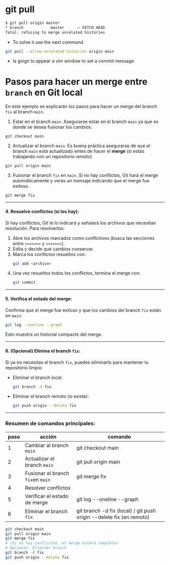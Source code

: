 # git pull

```bash
$ git pull origin master
* branch            master     -> FETCH_HEAD
fatal: refusing to merge unrelated histories
```

* To solve it use the next command
```bash
git pull --allow-unrelated-histories origin main
```
* Is goign to appear a vim window to set a commit message


# Pasos para hacer un merge entre `branch` en Git local
En este ejemplo se explicarán los pasos para hacer un merge del branch `fix` al branch `main`.

1. Estar en el branch `main`. Asegurarse estar en el branch `main` ya que es donde se desea fusionar los cambios.

```
git checkout main
```

2. Actualizar el branch `main`. Es buena práctica asegurarse de que el branch `main` está actualizado entes de hacer el **merge** (si estás trabajando con un repositorio remoto)

```
git pull origin main
```

3. Fusionar el branch `fix` en `main`. Si no hay conflictos, Git hará el merge automáticamente y verás un mensaje indicando que el merge fue exitoso.

```
git merge fix
```
---

#### 4. **Resuelve conflictos (si los hay):**
Si hay conflictos, Git te lo indicará y señalará los archivos que necesitan resolución. Para resolverlos:
1. Abre los archivos marcados como conflictivos (busca las secciones entre `<<<<<<<` y `>>>>>>>`).
2. Edita y decide qué cambios conservar.
3. Marca los conflictos resueltos con:
   ```bash
   git add <archivo>
   ```
4. Una vez resueltos todos los conflictos, termina el merge con:
   ```bash
   git commit
   ```

---

#### 5. **Verifica el estado del merge:**
Confirma que el merge fue exitoso y que los cambios del branch `fix` están en `main`:
```bash
git log --oneline --graph
```
Esto muestra un historial compacto del merge.

---

#### 6. **(Opcional) Elimina el branch `fix`:**
Si ya no necesitas el branch `fix`, puedes eliminarlo para mantener tu repositorio limpio:

- Eliminar el branch local:
  ```bash
  git branch -d fix
  ```
- Eliminar el branch remoto (si existe):
  ```bash
  git push origin --delete fix
  ```

---

### **Resumen de comandos principales:**

| paso | acción | comando |
|-|-|-|
| 1 | Cambiar al branch `main`| git checkout main |
| 2 | Actualizar el branch `main`| git pull origin main|
| 3 | Fusionar el branch `fix`en `main`| git merge fix|
| 4 | Resolver conflictos | |
| 5 | Verificar el estado de merge | git log --oneline --graph |
| 6 | Eliminar el branch `fix`| git branch -d fix (local) / git push origin --delete fix (en remoto) |

```bash
git checkout main
git pull origin main
git merge fix
# (Si no hay conflictos, el merge estará completo)
# Opcional: Eliminar branch
git branch -d fix
git push origin --delete fix
```


